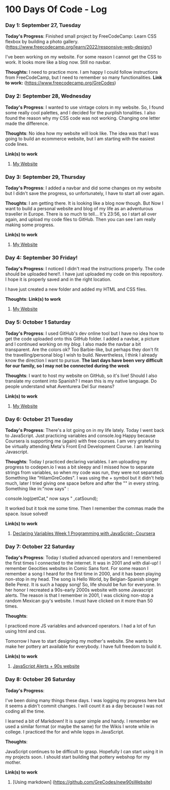 # 100 Days Of Code - Log

### Day 1: September 27, Tuesday

**Today's Progress**: Finished small project by FreeCodeCamp: Learn CSS flexbox by building a photo gallery. (https://www.freecodecamp.org/learn/2022/responsive-web-design/)

I've been working on my website. For some reason I cannot get the CSS to work. It looks more like a blog now. Still no navbar.

**Thoughts:** I need to practice more. I am happy I could follow instructions from FreeCodeCamp, but I need to remember so many functionalities.
**Link to work:** (https://www.freecodecamp.org/GreCodes)

### Day 2: September 28, Wednesday

**Today's Progress**: I wanted to use vintage colors in my website. So, I found some really cool palettes, and I decided for the purplish tonalities. I also found the reason why my CSS code was not working. Changing one letter made the difference.

**Thoughts**: No idea how my website will look like. The idea was that I was going to build an ecommerce website, but I am starting with the easiest code lines. 

**Link(s) to work**
1. [My Website](https://codepen.io/GreCodes/pen/NWMyvod)

### Day 3: September 29, Thursday
  **Today's Progress**: I added a navbar and did some changes on my website but  I didn't save the progress, so unfortunately, I have to start all over again.
  
**Thoughts**: I am getting there. It is looking like a blog now though. But Now I want to build a personal website and blog of my life as an adventurous traveller in Europe. There is so much to tell...
  It's 23:56, so I start all over again, and upload my code files to GitHub. Then you can see I am really making some progress.
 
  **Link(s) to work**
1. [My Website](https://codepen.io/GreCodes/pen/NWMyvod)
  
  ### Day 4: September 30 Friday! 
  **Today's Progress**: I noticed I didn't read the instructions properly. The code should be uploaded here!!.  I have just uploaded my code on this repository. I hope it is properly saved and in the right location. 
  
  I have just created a new folder and added my HTML and CSS files.
  
**Thoughts**: 
  **Link(s) to work**
1. [My Website](https://codepen.io/GreCodes/pen/NWMyvod)

  ### Day 5: October 1 Saturday
  **Today's Progress**: I used GitHub's dev online tool but I have no idea how to get the code uploaded onto this GitHub folder. I added a navbar, a picture and I continued working on my <em>blog</em>. I also  made the navbar a bit transparent. Are the colors ok? Too Barbie-like, but perhaps they don't fit the travelling/personal blog I wish to build. Nevertheless, I think I already know the direction I want to pursue.
**The last days have been very difficult for our family, so I may not be connected during the week**

  
**Thoughts**: I want to host my website on GitHub, so it's live!
Should I also translate my content into Spanish? I mean this is my native language.
Do people understand what Aventurera Del Sur means?

  **Link(s) to work**
1. [My Website](https://codepen.io/GreCodes/full/NWMyvod)

 ### Day 6: October 21 Tuesday
 
  **Today's Progress**: There's a lot going on in my life lately. Today I went back to JavaScript. Just practicing variables and console.log
  Happy because Coursera is  supporting me (again) with free courses. I am very grateful to be virtually attending Meta's Front End Development Course.
  I am learning Javascript. 

  
**Thoughts**: Today I practiced declaring variables. I am uploading my progress to codepen.io
I was a bit sleepy and I missed how to separate strings from variables, so when my code was run, they were not separated. Something like "HiIamGreCodes". I was using the + symbol but it didn't help much, later I tried giving one space before and after the "" in every string. Something like in:"now says" :


console.log(petCat," now says " ,catSound);

It worked but it took me some time. Then I remember the commas made the space. Issue solved!

  **Link(s) to work**
1. [Declaring Variables Week 1 Programming with JavaScript- Coursera](https://codepen.io/GreCodes/pen/ZEogBdy)

 ### Day 7: October 22 Saturday
 
  **Today's Progress**: Today I studied advanced operators and I remembered the first times I connected to the internet. It was in 2001 and with dial-up!
  I remember Geocities websites in Comic Sans font. 
  For some reason I remember a song I heard for the first time in 2000, and it has been playing non-stop in my head. 
  The song is Hello World, by Belgian-Spanish singer Belle Perez. 
  It is such a happy song! So, life should be fun for everyone. 
  In her honor I recreated a 90s-early 2000s website with some Javascript alerts. The reason is that I remember in 2001, I was clicking non-stop a random Mexican guy's   website. I must have clicked on it more than 50 times. 
  
  
**Thoughts**: 


  I practiced more JS variables and advanced operators. 
  I had a lot of fun using html and css. 
  
  Tomorrow I have to start designing my mother's website. She wants to make her pottery art available for everybody. 
  I have full freedom to build it. 

  **Link(s) to work**
1. [ JavaScript Alerts + 90s website](https://codepen.io/GreCodes/pen/YzvKPGw)


### Day 8: October 26 Saturday
 
  **Today's Progress**:
  
 I've been doing many things these days. I was logging my progress here but it seems a didn't commit changes.
 I will count it as a day because I was not coding all the time. 
 
 I learned a bit of Markdown! It is super simple and handy. I remember we used a similar format (or maybe the same) for the Wikis I wrote while in college. 
 I practiced the for and while lopps in JavaScript.
  
**Thoughts**: 


JavaScript continues to be difficult to grasp. Hopefully I can start using it in my projects soon.
I should start building that pottery webshop for my mother.

  **Link(s) to work**
1. [Using markdown] (https://github.com/GreCodes/new90sWebsite)




